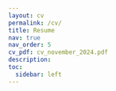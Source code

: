 ```yaml
---
layout: cv
permalink: /cv/
title: Resume
nav: true
nav_order: 5
cv_pdf: cv_november_2024.pdf
description:
toc:
  sidebar: left
---
```

